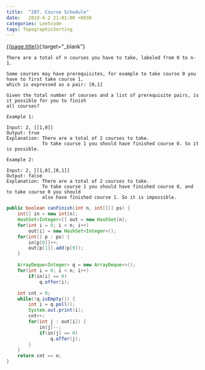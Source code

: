 ```yaml
---
title:  "207. Course Schedule"
date:   2019-4-2 21:01:00 +0930
categories: Leetcode
tags: TopographicSorting
---
```


[{{page.title}}](https://leetcode.com/problems/course-schedule/){:target="_blank"}

    There are a total of n courses you have to take, labeled from 0 to n-1.

    Some courses may have prerequisites, for example to take course 0 you have to first take course 1,
    which is expressed as a pair: [0,1]

    Given the total number of courses and a list of prerequisite pairs, is it possible for you to finish
    all courses?

    Example 1:

    Input: 2, [[1,0]]
    Output: true
    Explanation: There are a total of 2 courses to take.
                 To take course 1 you should have finished course 0. So it is possible.

    Example 2:

    Input: 2, [[1,0],[0,1]]
    Output: false
    Explanation: There are a total of 2 courses to take.
                 To take course 1 you should have finished course 0, and to take course 0 you should
                 also have finished course 1. So it is impossible.


```java
public boolean canFinish(int n, int[][] ps) {
    int[] in = new int[n];
    HashSet<Integer>[] out = new HashSet[n];
    for(int i = 0; i < n; i++)
        out[i] = new HashSet<Integer>();
    for(int[] p : ps) {
        in[p[0]]++;
        out[p[1]].add(p[0]);
    }

    ArrayDeque<Integer> q = new ArrayDeque<>();
    for(int i = 0; i < n; i++)
        if(in[i] == 0)
            q.offer(i);

    int cnt = 0;
    while(!q.isEmpty()) {
        int i = q.poll();
        System.out.print(i);
        cnt++;
        for(int j : out[i]) {
            in[j]--;
            if(in[j] == 0)
                q.offer(j);
        }
    }
    return cnt == n;
}
```
